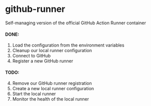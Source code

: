 # github-runner
Self-managing version of the official GitHub Action Runner container

#### DONE:
1. Load the configuration from the environment variables
2. Cleanup our local runner configuration
3. Connect to GitHub
5. Register a new GitHub runner

#### TODO:
4. Remove our GitHub runner registration
6. Create a new local runner configuration
7. Start the local runner
8. Monitor the health of the local runner

